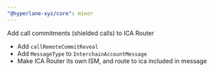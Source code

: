 ```yaml
---
"@hyperlane-xyz/core": minor
---
```


Add call commitments (shielded calls) to ICA Router

- Add `callRemoteCommitReveal`
- Add `MessageType` to `InterchainAccountMessage`
- Make ICA Router its own ISM, and route to ica included in message
